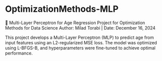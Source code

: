 # OptimizationMethods-MLP
🧠 Multi-Layer Perceptron for Age Regression
Project for Optimization Methods for Data Science
Author: Milad Torabi | Date: December 16, 2024

This project develops a Multi-Layer Perceptron (MLP) to predict age from input features using an L2-regularized MSE loss. The model was optimized using L-BFGS-B, and hyperparameters were fine-tuned to achieve optimal performance.
